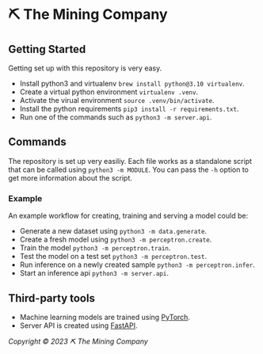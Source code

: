 # ⛏ The Mining Company


## Getting Started

Getting set up with this repository is very easy.
* Install python3 and virtualenv `brew install python@3.10 virtualenv`.
* Create a virtual python environment `virtualenv .venv`.
* Activate the virual environment `source .venv/bin/activate`.
* Install the python requirements `pip3 install -r requirements.txt`.
* Run one of the commands such as `python3 -m server.api`.

## Commands

The repository is set up very easiliy. Each file works as a standalone script that can be called using `python3 -m MODULE`. You can pass the `-h` option to get more information about the script.

### Example

An example workflow for creating, training and serving a model could be:

* Generate a new dataset using `python3 -m data.generate`.
* Create a fresh model using `python3 -m perceptron.create`.
* Train the model `python3 -m perceptron.train`.
* Test the model on a test set `python3 -m perceptron.test`.
* Run inference on a newly created sample `python3 -m perceptron.infer`.
* Start an inference api `python3 -m server.api`.

## Third-party tools

* Machine learning models are trained using [PyTorch](https://pytorch.org).
* Server API is created using [FastAPI](https://fastapi.tiangolo.com).

*Copyright © 2023 ⛏ The Mining Company*

